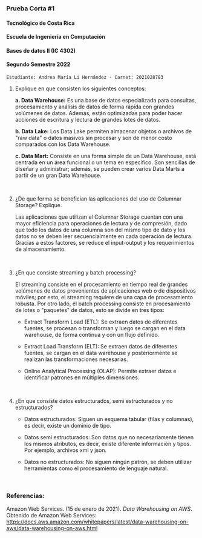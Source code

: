 ### Prueba Corta #1 
#### Tecnológico de Costa Rica
#### Escuela de Ingeniería en Computación
#### Bases de datos II (IC 4302)
#### Segundo Semestre 2022

```
Estudiante: Andrea María Li Hernández - Carnet: 2021028783
```

1. Explique en que consisten los siguientes conceptos:

    **a. Data Warehouse:**
    Es una base de datos especializada para consultas, procesamiento y análisis de datos de forma rápida con grandes volúmenes de datos. Además, están optimizadas para poder hacer acciones de escritura y lectura de grandes lotes de datos.
    
    **b. Data Lake:**
    Los Data Lake permiten almacenar objetos o archivos de "raw data" o datos masivos sin procesar y son de menor costo comparados con los Data Warehouse.

    **c. Data Mart:**
    Consiste en una forma simple de un Data Warehouse, está centrada en un área funcional o un tema en específico. Son sencillas de diseñar y administrar; además, se pueden crear varios Data Marts a partir de un gran Data Warehouse.

<br>

2. ¿De que forma se benefician las aplicaciones del uso de Columnar Storage? Explique.

    Las aplicaciones que utilizan el Columnar Storage cuentan con una mayor eficiencia para operaciones de lectura y de compresión, dado que todo los datos de una columna son del mismo tipo de dato y los datos no se deben leer secuencialmente en cada operación de lectura. Gracias a estos factores, se reduce el input-output y los requerimientos de almacenamiento. 

<br>

3. ¿En que consiste streaming y batch processing?
    
    El streaming consiste en el procesamiento en tiempo real de grandes volúmenes de datos provenientes de aplicaciones web o de dispositivos móviles; por esto, el streaming requiere de una capa de procesamiento robusta. Por otro lado, el batch processing consiste en procesamiento de lotes o "paquetes" de datos, esto se divide en tres tipos: 
    - Extract Transform Load (ETL): Se extraen datos de diferentes fuentes, se procesan o transforman y luego se cargan en el data warehouse, de forma continua y con un flujo definido. 
    
    - Extract Load Transform (ELT): Se extraen datos de diferentes fuentes, se cargan en el data warehouse y posteriormente se realizan las transformaciones necesarias.
    
    - Online Analytical Processing (OLAP): Permite extraer datos e identificar patrones en múltiples dimensiones.

<br>

4. ¿En que consiste datos estructurados, semi estructurados y no estructurados?
    - Datos estructurados: Siguen un esquema tabular (filas y columnas), es decir, existe un dominio de tipo.
     
    - Datos semi estructurados: Son datos que no necesariamente tienen los mismos atributos, es decir, existe diferente información y tipos. Por ejemplo, archivos xml y json. 
    
    - Datos no estructurados: No siguen ningún patrón, se deben utilizar herramientas como el procesamiento de lenguaje natural.

<br>

### Referencias:

Amazon Web Services. (15 de enero de 2021). *Data Warehousing on AWS*. Obtenido de Amazon Web Services: https://docs.aws.amazon.com/whitepapers/latest/data-warehousing-on-aws/data-warehousing-on-aws.html
